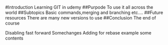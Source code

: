 #Introduction
Learning GIT in udemy
##Purpode
To use it all across the world
##Subtopics
Basic commands,merging and branching etc....
##Future resources
There are many new versions to use 
##Conclusion
The end of course

Disabling fast forward
Somechanges
Adding for rebase example
some contents
